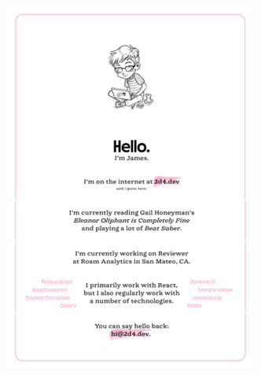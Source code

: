 [![Hello. I'm James. I'm on the internet at 2d4.dev (and, I guess, here).](https://github.com/jda0/jda0/raw/master/Header@2x.png)](//2d4.dev)  
![I'm currently reading Gail Honeyman's "Eleanor Oliphant is Completely Fine" and playing a lot of "Beat Saber".](https://github.com/jda0/jda0/raw/master/Not%20Work@2x.png)  
![I'm currently working on Reviewer at Roam Analytics in San Mateo, CA. I primarily work with React but I also regularly work with a number of technologies.](https://github.com/jda0/jda0/raw/master/Work@2x.png)  
[![You can say hello back: hi@2d4.dev](https://github.com/jda0/jda0/raw/master/Contact@2x.png)](mailto:hi@2d4.dev)
